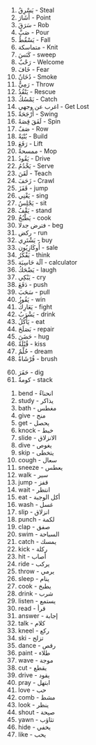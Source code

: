 1. يَسْرِقُ - Steal
2. أَشَارَ - Point
3. سَرَقَ  - Rob
4. صَبَّ -  Pour
5. يَسْقُطُ - Fall
6. متماسكة - Knit
7. كَنَسَ  - sweep
8. رَحْبٌ  - Welcome
9. خَافَ  - Fear
10. دُخَانٌ  - Smoke
11. رَمِيٌّ  - Throw
12. يَنْقُذُ  - Rescue
13. يَمْسُكُ   - Catch 
14. اغرب عن وجهي  - Get Lost 
15. أَرْجَحَةٌ  - Swing
16. لَفَقَ قِصَةً  - Spin
17. صَفٌ - Row
18. بُنْيَةٌ  - Build
19. رَفَعَ  -  Lift
20. ممسحةٌ  - Mop
21. يَقُودُ  - Drive
22. يَخْدُمُ  - Serve 
23. لَقَنَ  - Teach
24. زَحَفَ - Crawl 
35. قَفَزَ  - jump
36. يَغْنِي  - sing
37. يَجْلِسُ  - sit
38. يَقْفُ - stand
39. يَطْبُخُ  - cook
40.  فترض جدلا  - beg
41. ركض  - run
42. يَشْتَرِي  - buy
43. أُوكَازِيُون - sale
44. يَفْكُرُ  - think
45. آلَة حَاسِبَة - calculator
46. يَضْحَكُ  -  laugh
47. يَبْكِي - cry
48. دَفَعَ  -  push
49. سَحَبَ  - pull
50. يَفُوزُ  - win
51. يَعَارِكُ  - fight
52. يَشْرَبُ - drink
53. يَأْكُلُ  - eat
54. بَصَلَحَ  - repair
55. حَضَنَ  - hug
56. قُبْلَةٌ  - kiss
57. حُلْمٌ  - dream
58. فُرْشَاةٌ  - brush
<!-- 59. يَرْتَدِي  - wear  -->
60. حَفَرَ  - dig
61. كومةٌ  - stack



<!-- Next one -->

1. bend - انحناءٌ 
3. study - يذاكر
4. bath - مغطس
5. give - منح
6. get - يحصل
7. knock - خبط
8. slide - الانزلاق
9. dive - يغوص
10. skip - يتخطى
11. cough - سعال
12. sneeze - يعطس
12. walk - سير
13. jump - قفز
14. wait - انتظر
15. eat - أكل الوجبة
16. wash - غسل
17. slip - انزلاق
18. punch - لكمة
19. clap - صفق
20. swim - السباحة
21. catch - يمسك
22. kick - ركلة
23. hit - أصاب
24. ride - يركب
25. throw - يرمي
26. sleep - ينام
27. cook - يطبخ
28. drink - شرب
29. listen  - يستمع
30. read - قرأ
31. answer - إجابة
32. talk - كلام
33. kneel - ركع
34. ski - تزلج
35. dance - رقص
36. paint - طلاء
37. wave - موجة
38. cut - يقطع
39. drive - يقود
40. pray - ابتهل
41. love - حب
42. comb - مشط
43. look - ينظر
44. shout - صيحة
45. yawn - تثاؤب
46. hide - يخفي
47. like - يحب


